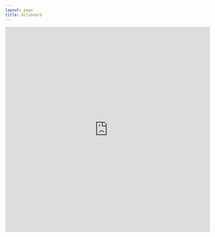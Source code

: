 ```yaml
---
layout: page
title: Bitsboard
---
```

<style>
  body {
    margin: 0;
  }

  iframe {
    display: block;
    background: auto;
    border: none;
    width: 640px;
    height: 640px;
  }
</style>
<iframe src="https://docs.google.com/spreadsheets/d/e/2PACX-1vRBABDIoCvzpDJWnWzvYS3YaY1B1lP3R_Lwko3jXafmopDQ-kE-ZkrDN-WNTLoXdsQgo6iqqwlSqgxH/pubhtml?gid=0&amp;single=true&amp;widget=true&amp;headers=false"></iframe>